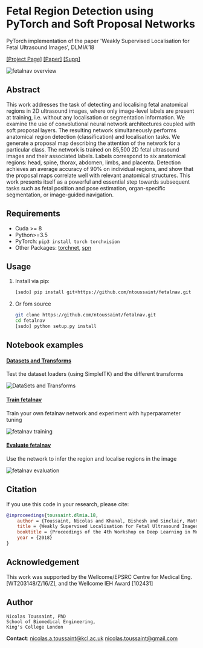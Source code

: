 # Fetal Region Detection using PyTorch and Soft Proposal Networks

PyTorch implementation of the paper 'Weakly Supervised Localisation for Fetal Ultrasound Images', DLMIA'18

[[Project Page]](https://ntoussaint.github.io/fetalnav) [[Paper]](https://arxiv.org/abs/1808.00793) [[Supp]](https://github.com/ntoussaint/fetalnav)

![fetalnav overview](resources/fetalnav.png "fetalnav overview")

## Abstract

This work addresses the task of detecting and localising fetal anatomical regions in 2D ultrasound images, where only image-level labels are present at training, i.e. without any localisation or segmentation information. We examine the use of convolutional neural network architectures coupled with soft proposal layers. The resulting network simultaneously performs anatomical region detection (classification) and localisation tasks. We generate a proposal map describing the attention of the network for a particular class. The network is trained on 85,500 2D fetal ultrasound images and their associated labels. Labels correspond to six anatomical regions: head, spine, thorax, abdomen, limbs, and placenta. Detection achieves an average accuracy of 90% on individual regions, and show that the proposal maps correlate well with relevant anatomical structures. This work presents itself as a powerful and essential step towards subsequent tasks such as fetal position and pose estimation, organ-specific segmentation, or image-guided navigation.


## Requirements

* Cuda >= 8
* Python>=3.5
* PyTorch: `pip3 install torch torchvision`
* Other Packages: [torchnet](https://github.com/pytorch/tnt), [spn](https://github.com/yeezhu/SPN.pytorch)

## Usage

1. Install via pip:
    ```bash
    [sudo] pip install git+https://github.com/ntoussaint/fetalnav.git
    ```

2. Or fom source
    ```bash
    git clone https://github.com/ntoussaint/fetalnav.git
    cd fetalnav
    [sudo] python setup.py install
    ```

## Notebook examples

#### [Datasets and Transforms](experiments/transforms.ipynb)

Test the dataset loaders (using SimpleITK) and the different transforms

![DataSets and Transforms](resources/transforms.png)

#### [Train fetalnav](experiments/train.ipynb)

Train your own fetalnav network and experiment with hyperparameter tuning

![fetalnav training](resources/train.png )

#### [Evaluate fetalnav](experiments/evaluate.ipynb)

Use the network to infer the region and localise regions in the image

![fetalnav evaluation](resources/evaluate.png )

## Citation

If you use this code in your research, please cite:
```bibtex
@inproceedings{toussaint.dlmia.18,
    author = {Toussaint, Nicolas and Khanal, Bishesh and Sinclair, Matthew and Gomez, Alberto and Skelton, Emily and Matthew, Jacqueline and Schnabel, Julia A.},
    title = {Weakly Supervised Localisation for Fetal Ultrasound Images},
    booktitle = {Proceedings of the 4th Workshop on Deep Learning in Medical Image Analysis},
    year = {2018}
}
```

## Acknowledgement
This work was supported by the Wellcome/EPSRC Centre
for Medical Eng. [WT203148/Z/16/Z], and the Wellcome IEH Award [102431]

## Author

    Nicolas Toussaint, PhD
    School of Biomedical Engineering,
    King's College London

**Contact**: <nicolas.a.toussaint@kcl.ac.uk> <nicolas.toussaint@gmail.com>
